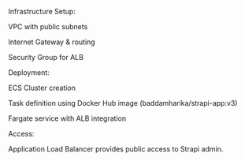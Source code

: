 Infrastructure Setup:

VPC with public subnets

Internet Gateway & routing

Security Group for ALB

Deployment:

ECS Cluster creation

Task definition using Docker Hub image (baddamharika/strapi-app:v3)

Fargate service with ALB integration

Access:

Application Load Balancer provides public access to Strapi admin.
